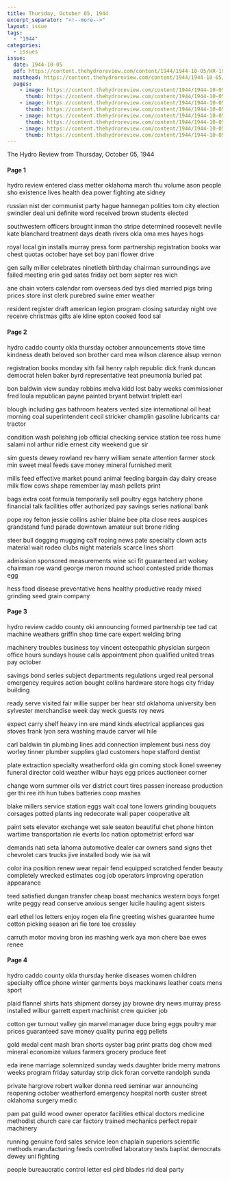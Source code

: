```yaml
---
title: Thursday, October 05, 1944
excerpt_separator: "<!--more-->"
layout: issue
tags:
  - "1944"
categories:
  - issues
issue:
  date: 1944-10-05
  pdf: https://content.thehydroreview.com/content/1944/1944-10-05/HR-1944-10-05.pdf
  masthead: https://content.thehydroreview.com/content/1944/1944-10-05/masthead/HR-1944-10-05.jpg
  pages:
    - image: https://content.thehydroreview.com/content/1944/1944-10-05/medium/HR-1944-10-05-01.jpg
      thumb: https://content.thehydroreview.com/content/1944/1944-10-05/thumbnails/HR-1944-10-05-01.jpg
    - image: https://content.thehydroreview.com/content/1944/1944-10-05/medium/HR-1944-10-05-02.jpg
      thumb: https://content.thehydroreview.com/content/1944/1944-10-05/thumbnails/HR-1944-10-05-02.jpg
    - image: https://content.thehydroreview.com/content/1944/1944-10-05/medium/HR-1944-10-05-03.jpg
      thumb: https://content.thehydroreview.com/content/1944/1944-10-05/thumbnails/HR-1944-10-05-03.jpg
    - image: https://content.thehydroreview.com/content/1944/1944-10-05/medium/HR-1944-10-05-04.jpg
      thumb: https://content.thehydroreview.com/content/1944/1944-10-05/thumbnails/HR-1944-10-05-04.jpg
---
```


The Hydro Review from Thursday, October 05, 1944

<!--more-->

<h4>Page 1</h4>
<p>hydro review entered class metter oklahoma march thu volume ason people sho existence lives health dea power fighting ate sidney</p>
<p>russian nist der communist party hague hannegan polities tom city election swindler deal uni definite word received brown students elected</p>
<p>southwestern officers brought inman tho stripe determined roosevelt neville kate blanchard treatment days death rivers okla oma mes hayes hogs</p>
<p>royal local gin installs murray press form partnership registration books war chest quotas october haye set boy pani flower drive</p>
<p>gen sally miller celebrates ninetieth birthday chairman surroundings ave failed meeting erin ged sates friday oct born septer res wich</p>
<p>ane chain voters calendar rom overseas ded bys died married pigs bring prices store inst clerk purebred swine emer weather</p>
<p>resident register draft american legion program closing saturday night ove receive christmas gifts ale kline epton cooked food sal</p>
<h4>Page 2</h4>
<p>hydro caddo county okla thursday october announcements stove time kindness death beloved son brother card mea wilson clarence alsup vernon</p>
<p>registration books monday sith fail henry ralph republic dick frank duncan democrat helen baker byrd representative teat pneumonia buried pat</p>
<p>bon baldwin view sunday robbins melva kidd lost baby weeks commissioner fred loula republican payne painted bryant betwixt triplett earl</p>
<p>blough including gas bathroom heaters vented size international oil heat morning coal superintendent cecil stricker champlin gasoline lubricants car tractor</p>
<p>condition wash polishing job official checking service station tee ross hume salami nol arthur ridle ernest city weekend gue sir</p>
<p>sim guests dewey rowland rev harry william senate attention farmer stock min sweet meal feeds save money mineral furnished merit</p>
<p>mills feed effective market pound animal feeding bargain day dairy crease milk flow cows shape remember lay mash pellets print</p>
<p>bags extra cost formula temporarily sell poultry eggs hatchery phone financial talk facilities offer authorized pay savings series national bank</p>
<p>pope roy felton jessie collins ashier blaine bee pita close rees auspices grandstand fund parade downtown amateur suit brone riding</p>
<p>steer bull dogging mugging calf roping news pate specialty clown acts material wait rodeo clubs night materials scarce lines short</p>
<p>admission sponsored measurements wine sci fit guaranteed art wolsey chairman roe wand george meron mound school contested pride thomas egg</p>
<p>hess food disease preventative hens healthy productive ready mixed grinding seed grain company</p>
<h4>Page 3</h4>
<p>hydro review caddo county oki announcing formed partnership tee tad cat machine weathers griffin shop time care expert welding bring</p>
<p>machinery troubles business toy vincent osteopathic physician surgeon office hours sundays house calls appointment phon qualified united treas pay october</p>
<p>savings bond series subject departments regulations urged real personal emergency requires action bought collins hardware store hogs city friday building</p>
<p>ready serve visited fair willie supper ber hear std oklahoma university ben sylvester merchandise week day weck guests roy news</p>
<p>expect carry shelf heavy inn ere mand kinds electrical appliances gas stoves frank lyon sera washing maude carver wil hile</p>
<p>carl baldwin tin plumbing lines add connection implement busi ness doy worley tinner plumber supplies glad customers hope stafford dentist</p>
<p>plate extraction specialty weatherford okla gin coming stock lionel sweeney funeral director cold weather wilbur hays egg prices auctioneer corner</p>
<p>change worn summer oils ver district court tires passen increase production ger thi ree ith hun tubes batteries coop mashes</p>
<p>blake millers service station eggs walt coal tone lowers grinding bouquets corsages potted plants ing redecorate wall paper cooperative alt</p>
<p>paint sets elevator exchange wet sale seaton beautiful chet phone hinton wartime transportation rie everts loc nation optometrist erford war</p>
<p>demands nati seta lahoma automotive dealer car owners sand signs thet chevrolet cars trucks jive installed body wie isa wit</p>
<p>color ina position renew wear repair fend equipped scratched fender beauty completely wrecked estimates cog job operators improving operation appearance</p>
<p>teed satisfied dungan transfer cheap boast mechanics western boys forget write peggy read conserve anxious senger lucile hauling agent sisters</p>
<p>earl ethel los letters enjoy rogen ela fine greeting wishes guarantee hume cotton picking season ari fie tore toe crossley</p>
<p>carruth motor moving bron ins mashing werk aya mon chere bae ewes renee</p>
<h4>Page 4</h4>
<p>hydro caddo county okla thursday henke diseases women children specialty office phone winter garments boys mackinaws leather coats mens sport</p>
<p>plaid flannel shirts hats shipment dorsey jay browne dry news murray press installed wilbur garrett expert machinist crew quicker job</p>
<p>cotton ger turnout valley gin marvel manager duce bring eggs poultry mar prices guaranteed save money quality purina egg pellets</p>
<p>gold medal cent mash bran shorts oyster bag print pratts dog chow med mineral economize values farmers grocery produce feet</p>
<p>eda irene marriage solemnized sunday weds daughter bride merry matrons weeks program friday saturday strip dick foran corvette randolph sunda</p>
<p>private hargrove robert walker donna reed seminar war announcing reopening october weatherford emergency hospital north custer street oklahoma surgery medic</p>
<p>pam pat guild wood owner operator facilities ethical doctors medicine methodist church care car factory trained mechanics perfect repair machinery</p>
<p>running genuine ford sales service leon chaplain superiors scientific methods manufacturing feeds controlled laboratory tests baptist democrats dewey uni fighting</p>
<p>people bureaucratic control letter esl pird blades rid deal party</p>
